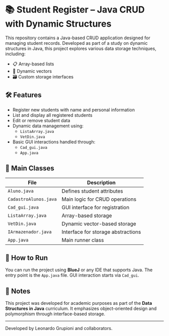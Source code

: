 
# 📚 Student Register – Java CRUD with Dynamic Structures

This repository contains a Java-based CRUD application designed for managing student records. Developed as part of a study on dynamic structures in Java, this project explores various data storage techniques, including:

- 📋 Array-based lists
- 🧩 Dynamic vectors
- 🗃️ Custom storage interfaces

## 🛠 Features

- Register new students with name and personal information
- List and display all registered students
- Edit or remove student data
- Dynamic data management using:
  - `ListaArray.java`
  - `VetDin.java`
- Basic GUI interactions handled through:
  - `Cad_gui.java`
  - `App.java`

## 📁 Main Classes

| File | Description |
|------|-------------|
| `Aluno.java` | Defines student attributes |
| `CadastroAlunos.java` | Main logic for CRUD operations |
| `Cad_gui.java` | GUI interface for registration |
| `ListaArray.java` | Array-based storage |
| `VetDin.java` | Dynamic vector-based storage |
| `IArmazenador.java` | Interface for storage abstractions |
| `App.java` | Main runner class |

## 🚀 How to Run

You can run the project using **BlueJ** or any IDE that supports Java. The entry point is the `App.java` file. GUI interaction starts via `Cad_gui`.

## 📌 Notes

This project was developed for academic purposes as part of the **Data Structures in Java** curriculum. It emphasizes object-oriented design and polymorphism through interface-based storage.

---

Developed by Leonardo Grupioni and collaborators.
